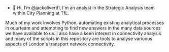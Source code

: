 - 👋 Hi, I’m @jackolivertfl, I'm an analyst in the Strategic Analysis team within City Planning at TfL.

Much of my work involves Python, automating existing analytical processes in ouurteam and attempting to find new answers 
in the many data sources we have available to us. I also have a keen interest in connectivity analysis and many of the 
scripts in this repository are tools to analyse variuous aspects of London's transport network connectivity.
